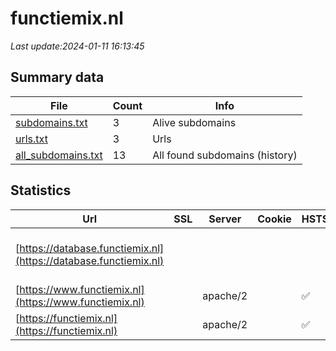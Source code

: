 # functiemix.nl
*Last update:2024-01-11 16:13:45*
## Summary data
| File       | Count | Info |
|------------|-------|------|
|[subdomains.txt](/data/functiemix/subdomains.txt)|3|Alive subdomains|
|[urls.txt](/data/functiemix/urls.txt)|3|Urls|
|[all_subdomains.txt](/data/functiemix/all_subdomains.txt)|13|All found subdomains (history)|
## Statistics
| Url | SSL | Server | Cookie | HSTS | CSP | XFO | XXP | RP | Tech |
|------------|-------|------|------|------|------|------|------|------|------|
|[https://database.functiemix.nl](https://database.functiemix.nl)| | | | | | | |:white_check_mark: |Apache HTTP Server H...|
|[https://www.functiemix.nl](https://www.functiemix.nl)| |apache/2| |:white_check_mark: | | | | |:white_check_mark: |Apache HTTP Server:2...|
|[https://functiemix.nl](https://functiemix.nl)| |apache/2| |:white_check_mark: | | | | |:white_check_mark: |Apache HTTP Server:2...|